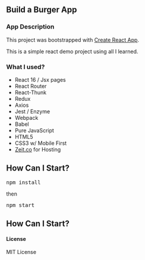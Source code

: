 ## Build a Burger App

### App Description

This project was bootstrapped with [Create React App](https://github.com/facebookincubator/create-react-app).

This is a simple react demo project using all I learned.

### What I used?

- React 16 / Jsx pages
- React Router
- React-Thunk
- Redux
- Axios
- Jest / Enzyme
- Webpack
- Babel
- Pure JavaScript
- HTML5
- CSS3 w/ Mobile First
- [Zeit.co](https://zeit.co/) for Hosting 

## How Can I Start?

<pre>npm install</pre>
then
<pre>npm start</pre>

## How Can I Start?

#### License

MIT License